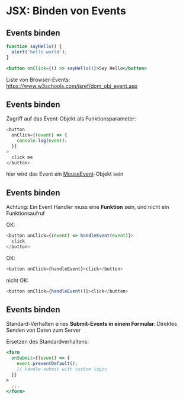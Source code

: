 # JSX: Binden von Events

## Events binden

```jsx
function sayHello() {
  alert('hello world');
}
```

```jsx
<button onClick={() => sayHello()}>Say Hello</button>
```

Liste von Browser-Events:  
https://www.w3schools.com/jsref/dom_obj_event.asp

## Events binden

Zugriff auf das Event-Objekt als Funktionsparameter:

```js
<button
  onClick={(event) => {
    console.log(event);
  }}
>
  click me
</button>
```

hier wird das Event ein [MouseEvent](https://developer.mozilla.org/en-US/docs/Web/API/MouseEvent)-Objekt sein

## Events binden

Achtung: Ein Event Handler muss eine **Funktion** sein, und nicht ein Funktionsaufruf

OK:

```js
<button onClick={(event) => handleEvent(event)}>
  click
</button>
```

OK:

```js
<button onClick={handleEvent}>click</button>
```

nicht OK:

```js
<button onClick={handleEvent()}>click</button>
```

## Events binden

Standard-Verhalten eines **Submit-Events in einem Formular**: Direktes Senden von Daten zum Server

Ersetzen des Standardverhaltens:

```jsx
<form
  onSubmit={(event) => {
    event.preventDefault();
    // handle submit with custom logic
  }}
>
  ...
</form>
```
